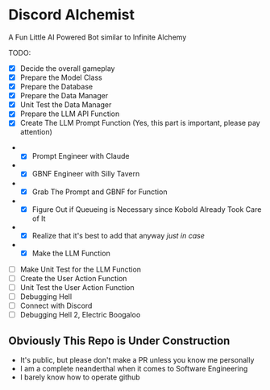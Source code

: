 # Discord Alchemist
A Fun Little AI Powered Bot similar to Infinite Alchemy

TODO: 
- [x] Decide the overall gameplay
- [x] Prepare the Model Class
- [x] Prepare the Database
- [x] Prepare the Data Manager
- [x] Unit Test the Data Manager
- [x] Prepare the LLM API Function
- [x] Create The LLM Prompt Function  (Yes, this part is important, please pay attention)
- - [x] Prompt Engineer with Claude
- - [x] GBNF Engineer with Silly Tavern
- - [x] Grab The Prompt and GBNF for Function
- - [x] Figure Out if Queueing is Necessary since Kobold Already Took Care of It
- - [x] Realize that it's best to add that anyway *just in case*
- - [x] Make the LLM Function
- [ ] Make Unit Test for the LLM Function
- [ ] Create the User Action Function
- [ ] Unit Test the User Action Function
- [ ] Debugging Hell
- [ ] Connect with Discord
- [ ] Debugging Hell 2, Electric Boogaloo

## Obviously This Repo is Under Construction
- It's public, but please don't make a PR unless you know me personally
- I am a complete neanderthal when it comes to Software Engineering
- I barely know how to operate github
